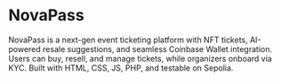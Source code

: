 # NovaPass
NovaPass is a next-gen event ticketing platform with NFT tickets, AI-powered resale suggestions, and seamless Coinbase Wallet integration. Users can buy, resell, and manage tickets, while organizers onboard via KYC. Built with HTML, CSS, JS, PHP, and testable on Sepolia.

